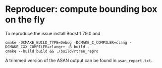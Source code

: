 # Reproducer: compute bounding box on the fly
To reproduce the issue install Boost 1.79.0 and
```
cmake -DCMAKE_BUILD_TYPE=Debug -DCMAKE_C_COMPILER=clang -DCMAKE_CXX_COMPILER=clang++ -B build .
cmake --build build && ./build/rtree_repro
```

A trimmed version of the ASAN output can be found in `asan_report.txt`.
